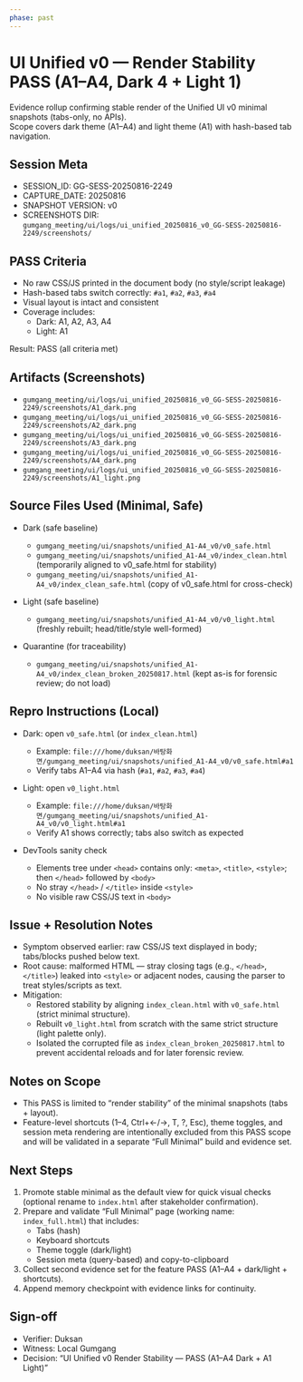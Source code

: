 ```yaml
---
phase: past
---
```


# UI Unified v0 — Render Stability PASS (A1–A4, Dark 4 + Light 1)

Evidence rollup confirming stable render of the Unified UI v0 minimal snapshots (tabs-only, no APIs).  
Scope covers dark theme (A1–A4) and light theme (A1) with hash-based tab navigation.

## Session Meta

- SESSION_ID: GG-SESS-20250816-2249
- CAPTURE_DATE: 20250816
- SNAPSHOT VERSION: v0
- SCREENSHOTS DIR: `gumgang_meeting/ui/logs/ui_unified_20250816_v0_GG-SESS-20250816-2249/screenshots/`

## PASS Criteria

- No raw CSS/JS printed in the document body (no style/script leakage)
- Hash-based tabs switch correctly: `#a1`, `#a2`, `#a3`, `#a4`
- Visual layout is intact and consistent
- Coverage includes:
  - Dark: A1, A2, A3, A4
  - Light: A1

Result: PASS (all criteria met)

## Artifacts (Screenshots)

- `gumgang_meeting/ui/logs/ui_unified_20250816_v0_GG-SESS-20250816-2249/screenshots/A1_dark.png`
- `gumgang_meeting/ui/logs/ui_unified_20250816_v0_GG-SESS-20250816-2249/screenshots/A2_dark.png`
- `gumgang_meeting/ui/logs/ui_unified_20250816_v0_GG-SESS-20250816-2249/screenshots/A3_dark.png`
- `gumgang_meeting/ui/logs/ui_unified_20250816_v0_GG-SESS-20250816-2249/screenshots/A4_dark.png`
- `gumgang_meeting/ui/logs/ui_unified_20250816_v0_GG-SESS-20250816-2249/screenshots/A1_light.png`

## Source Files Used (Minimal, Safe)

- Dark (safe baseline)
  - `gumgang_meeting/ui/snapshots/unified_A1-A4_v0/v0_safe.html`
  - `gumgang_meeting/ui/snapshots/unified_A1-A4_v0/index_clean.html` (temporarily aligned to v0_safe.html for stability)
  - `gumgang_meeting/ui/snapshots/unified_A1-A4_v0/index_clean_safe.html` (copy of v0_safe.html for cross-check)

- Light (safe baseline)
  - `gumgang_meeting/ui/snapshots/unified_A1-A4_v0/v0_light.html` (freshly rebuilt; head/title/style well-formed)

- Quarantine (for traceability)
  - `gumgang_meeting/ui/snapshots/unified_A1-A4_v0/index_clean_broken_20250817.html` (kept as-is for forensic review; do not load)

## Repro Instructions (Local)

- Dark: open `v0_safe.html` (or `index_clean.html`)
  - Example: `file:///home/duksan/바탕화면/gumgang_meeting/ui/snapshots/unified_A1-A4_v0/v0_safe.html#a1`
  - Verify tabs A1–A4 via hash (`#a1`, `#a2`, `#a3`, `#a4`)

- Light: open `v0_light.html`
  - Example: `file:///home/duksan/바탕화면/gumgang_meeting/ui/snapshots/unified_A1-A4_v0/v0_light.html#a1`
  - Verify A1 shows correctly; tabs also switch as expected

- DevTools sanity check
  - Elements tree under `<head>` contains only: `<meta>`, `<title>`, `<style>`; then `</head>` followed by `<body>`
  - No stray `</head>` / `</title>` inside `<style>`
  - No visible raw CSS/JS text in `<body>`

## Issue + Resolution Notes

- Symptom observed earlier: raw CSS/JS text displayed in body; tabs/blocks pushed below text.
- Root cause: malformed HTML — stray closing tags (e.g., `</head>`, `</title>`) leaked into `<style>` or adjacent nodes, causing the parser to treat styles/scripts as text.
- Mitigation:
  - Restored stability by aligning `index_clean.html` with `v0_safe.html` (strict minimal structure).
  - Rebuilt `v0_light.html` from scratch with the same strict structure (light palette only).
  - Isolated the corrupted file as `index_clean_broken_20250817.html` to prevent accidental reloads and for later forensic review.

## Notes on Scope

- This PASS is limited to “render stability” of the minimal snapshots (tabs + layout).  
- Feature-level shortcuts (1–4, Ctrl+←/→, T, ?, Esc), theme toggles, and session meta rendering are intentionally excluded from this PASS scope and will be validated in a separate “Full Minimal” build and evidence set.

## Next Steps

1. Promote stable minimal as the default view for quick visual checks (optional rename to `index.html` after stakeholder confirmation).
2. Prepare and validate “Full Minimal” page (working name: `index_full.html`) that includes:
   - Tabs (hash)
   - Keyboard shortcuts
   - Theme toggle (dark/light)
   - Session meta (query-based) and copy-to-clipboard
3. Collect second evidence set for the feature PASS (A1–A4 + dark/light + shortcuts).
4. Append memory checkpoint with evidence links for continuity.

## Sign-off

- Verifier: Duksan  
- Witness: Local Gumgang  
- Decision: “UI Unified v0 Render Stability — PASS (A1–A4 Dark + A1 Light)”